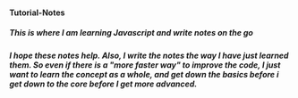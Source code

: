 #### Tutorial-Notes

##### This is where I am learning Javascript and write notes on the go

##### I hope these notes help. Also, I write the notes the way I have just learned them. So even if there is a "more faster way" to improve the code, I just want to learn the concept as a whole, and get down the basics before i get down to the core before I get more advanced. 
